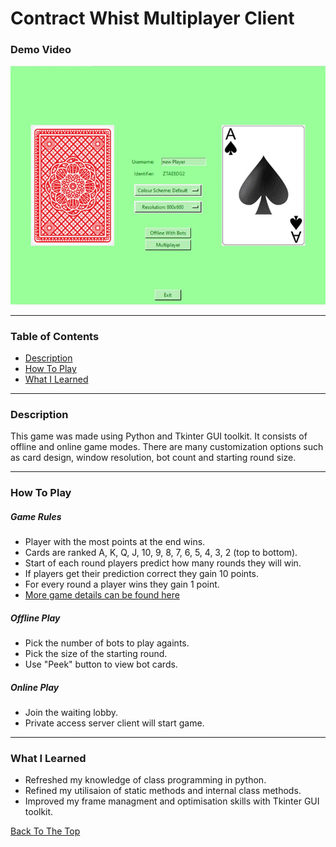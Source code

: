 # Contract Whist Multiplayer Client

### Demo Video
![](https://github.com/stevenbuttifint/contract-whist-multiplayer-client/blob/main/res/images/screenshots/offline_demo.gif?raw=true)

---

### Table of Contents
- [Description](#description)
- [How To Play](#how-to-play)
- [What I Learned](#what-i-learned)

---

### Description

This game was made using Python and Tkinter GUI toolkit. It consists of offline and online game modes. There are many customization options such as card design, window resolution, bot count and starting round size. 

---

### How To Play

##### Game Rules
- Player with the most points at the end wins.
- Cards are ranked A, K, Q, J, 10, 9, 8, 7, 6, 5, 4, 3, 2 (top to bottom).
- Start of each round players predict how many rounds they will win.
- If players get their prediction correct they gain 10 points.
- For every round a player wins they gain 1 point.
- [More game details can be found here](https://www.fgbradleys.com/rules/rules4/Contract%20Whist%20-%20rules.pdf)

##### Offline Play
- Pick the number of bots to play againts.
- Pick the size of the starting round.
- Use "Peek" button to view bot cards.

##### Online Play
- Join the waiting lobby.
- Private access server client will start game.

---

### What I Learned

- Refreshed my knowledge of class programming in python.
- Refined my utilisaion of static methods and internal class methods.
- Improved my frame managment and optimisation skills with Tkinter GUI toolkit.

[Back To The Top](#contract-whist-multiplayer-client)